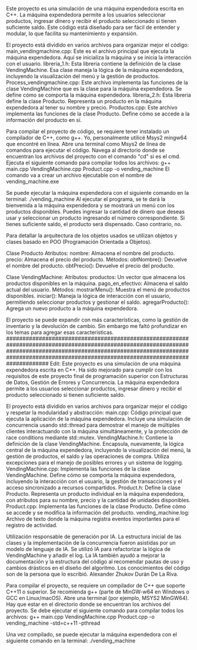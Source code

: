 Este proyecto es una simulación de una máquina expendedora escrita en C++.
La máquina expendedora permite a los usuarios seleccionar productos, ingresar dinero y recibir el producto seleccionado si tienen suficiente saldo.
Este código está diseñado para ser fácil de entender y modular, lo que facilita su mantenimiento y expansión.

El proyecto está dividido en varios archivos para organizar mejor el código:
main_vendingmachine.cpp:
Este es el archivo principal que ejecuta la máquina expendedora. 
Aquí se inicializa la máquina y se inicia la interacción con el usuario.
libreria_1.h:
Esta libreria contiene la definición de la clase VendingMachine.
Esa clase maneja la lógica de la máquina expendedora, incluyendo la visualización del menú y la gestión de productos.
Process_vendingmachine.cpp:
Este archivo implementa las funciones de la clase VendingMachine que es la clase para la máquina expendedora.
Se define cómo se comporta la máquina expendedora.
libreria_2.h:
Esta libreria define la clase Producto.
Representa un producto en la máquina expendedora al tener su nombre y precio.
Productos.cpp:
Este archivo implementa las funciones de la clase Producto.
Define cómo se accede a la información del producto en sí.

Para compilar el proyecto de código, se requiere tener instalado un compilador de C++, como g++.
Yo, personalmente utilicé Msys2 mingw64 que encontré en línea.
Abre una terminal como Msys2 de línea de comandos para ejecutar el código.
Navega al directorio donde se encuentran los archivos del proyecto con el comando "cd" si es el cmd.
Ejecuta el siguiente comando para compilar todos los archivos:
g++ main.cpp VendingMachine.cpp Product.cpp -o vending_machine
El comando va a crear un archivo ejecutable con el nombre de vending_machine.exe

Se puede ejecutar la máquina expendedora con el siguiente comando en la terminal:
./vending_machine
Al ejecutar el programa, se te dará la bienvenida a la máquina expendedora y se mostrará un menú con los productos disponibles.
Puedes ingresar la cantidad de dinero que deseas usar y seleccionar un producto ingresando el número correspondiente.
Si tienes suficiente saldo, el producto será dispensado. Caso contrario, no.

Para detallar la arquitectura de los objetos usados se utilizan objetos y clases basado en POO (Programación Orientada a Objetos).

Clase Producto
Atributos:
nombre: Almacena el nombre del producto.
precio: Almacena el precio del producto.
Métodos:
obtNombre(): Devuelve el nombre del producto.
obtPrecio(): Devuelve el precio del producto.

Clase VendingMachine:
Atributos:
productos: Un vector que almacena los productos disponibles en la máquina.
pago_en_efectivo: Almacena el saldo actual del usuario.
Métodos:
mostrarMenu(): Muestra el menú de productos disponibles.
iniciar(): Maneja la lógica de interacción con el usuario, permitiendo seleccionar productos y gestionar el saldo.
agregarProducto(): Agrega un nuevo producto a la máquina expendedora.

El proyecto se puede expandir con más características, como la gestión de inventario y la devolución de cambio.
Sin embargo me faltó profundizar en los temas para agregar esas características.
#############################################################################################################################################################################################################################################
Edit:
Este proyecto es una simulación de una máquina expendedora escrita en C++.
Ha sido mejorado para cumplir con los requisitos de este proyecto final de programación superior con Estructuras de Datos, Gestión de Errores y Concurrencia.
La máquina expendedora permite a los usuarios seleccionar productos, ingresar dinero y recibir el producto seleccionado si tienen suficiente saldo.

El proyecto está dividido en varios archivos para organizar mejor el código y respetar la modularidad y abstracción:
main.cpp:
Código principal que ejecuta la aplicación de la máquina expendedora.
Incluye una simulación de concurrencia usando std::thread para demostrar el manejo de múltiples clientes interactuando con la máquina simultáneamente, y la protección de race conditions mediante std::mutex.
VendingMachine.h:
Contiene la definición de la clase VendingMachine.
Encapsula, nuevamente, la lógica central de la máquina expendedora, incluyendo la visualización del menú, la gestión de productos, el saldo y las operaciones de compra.
Utiliza excepciones para el manejo de posibles errores y un sistema de logging.
VendingMachine.cpp:
Implementa las funciones de la clase VendingMachine.
Define cómo se comporta la máquina expendedora, incluyendo la interacción con el usuario, la gestión de transacciones y el acceso sincronizado a recursos compartidos.
Product.h:
Define la clase Producto. 
Representa un producto individual en la máquina expendedora, con atributos para su nombre, precio y la cantidad de unidades disponibles.
Product.cpp:
Implementa las funciones de la clase Producto.
Define cómo se accede y se modifica la información del producto.
vending_machine.log:
Archivo de texto donde la máquina registra eventos importantes para el registro de actividad.

Utilización responsable de generación por IA.
La estructura inicial de las clases y la implementación de la concurrencia fueron asistidas por un modelo de lenguaje de IA.
Se utilizó IA para refactorizar la lógica de VendingMachine y añadir el log.
La IA también ayudó a mejorar la documentación y la estructura del código al recomendar pautas de uso y cambios drásticos en el diseño del algoritmo.
Los conocimientos del código son de la persona que lo escribió. Alexander Zhukov Durán De La Riva.

Para compilar el proyecto, se requiere un compilador de C++ que soporte C++11 o superior.
Se recomienda g++ (parte de MinGW-w64 en Windows o GCC en Linux/macOS).
Abre una terminal (por ejemplo, MSYS2 MinGW64).
Hay que estar en el directorio donde se encuentran los archivos del proyecto.
Se debe ejecutar el siguiente comando para compilar todos los archivos:
g++ main.cpp VendingMachine.cpp Product.cpp -o vending_machine -std=c++11 -pthread

Una vez compilado, se puede ejecutar la máquina expendedora con el siguiente comando en la terminal:
./vending_machine